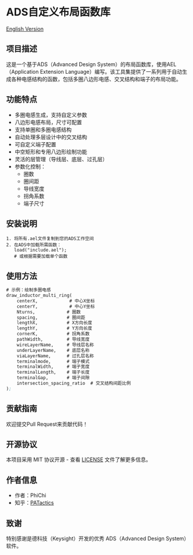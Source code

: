 # ADS自定义布局函数库

[English Version](README.md)

## 项目描述
这是一个基于ADS（Advanced Design System）的布局函数库，使用AEL（Application Extension Language）编写。该工具集提供了一系列用于自动生成各种电感结构的函数，包括多圈八边形电感、交叉结构和端子的布局功能。

## 功能特点
- 多圈电感生成，支持自定义参数
- 八边形电感布局，尺寸可配置
- 支持单圈和多圈电感结构
- 自动处理多层设计中的交叉结构
- 可自定义端子配置
- 中空矩形和专用八边形绘制功能
- 灵活的层管理（导线层、底层、过孔层）
- 参数化控制：
  - 圈数
  - 圈间距
  - 导线宽度
  - 拐角系数
  - 端子尺寸

## 安装说明
```AEl
1. 将所有.ael文件复制到您的ADS工作空间
2. 在ADS中加载所需函数：
   load("include.ael");
   # 或根据需要加载单个函数
```

## 使用方法
```scheme
# 示例：绘制多圈电感
draw_inductor_multi_ring(
    centerX,            # 中心X坐标
    centerY,            # 中心Y坐标
    Nturns,            # 圈数
    spacing,           # 圈间距
    lengthX,           # X方向长度
    lengthY,           # Y方向长度
    cornerK,           # 拐角系数
    pathWidth,         # 导线宽度
    wireLayerName,     # 导线层名称
    underLayerName,    # 底层名称
    viaLayerName,      # 过孔层名称
    terminalmode,      # 端子模式
    terminalWidth,     # 端子宽度
    terminalLength,    # 端子长度
    terminalGap,       # 端子间隙
    intersection_spacing_ratio  # 交叉结构间距比例
);
```

## 贡献指南
欢迎提交Pull Request来贡献代码！

## 开源协议
本项目采用 MIT 协议开源 - 查看 [LICENSE](LICENSE) 文件了解更多信息。

## 作者信息
- 作者：PhiChi
- 知乎：[PATactics](https://www.zhihu.com/people/flyzi-you-58)

## 致谢
特别感谢是德科技（Keysight）开发的优秀 ADS（Advanced Design System）软件。 